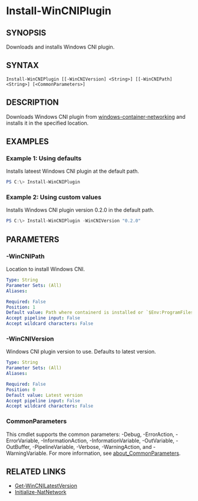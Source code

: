 ﻿---
external help file: ContainerToolsForWindows.psm1-help.xml
Module Name: ContainerToolsForWindows
online version:
schema: 2.0.0
---

# Install-WinCNIPlugin

## SYNOPSIS

Downloads and installs Windows CNI plugin.

## SYNTAX

```
Install-WinCNIPlugin [[-WinCNIVersion] <String>] [[-WinCNIPath] <String>] [<CommonParameters>]
```

## DESCRIPTION

Downloads Windows CNI plugin from [windows-container-networking](https://github.com/microsoft/windows-container-networking/releases) and installs it in the specified location.

## EXAMPLES

### Example 1: Using defaults

Installs lateest Windows CNI plugin at the default path.

```powershell
PS C:\> Install-WinCNIPlugin
```

### Example 2: Using custom values

Installs Windows CNI plugin version 0.2.0 in the default path.

```powershell
PS C:\> Install-WinCNIPlugin -WinCNIVersion "0.2.0"
```

## PARAMETERS

### -WinCNIPath

Location to install Windows CNI.

```yaml
Type: String
Parameter Sets: (All)
Aliases:

Required: False
Position: 1
Default value: Path where containerd is installed or `$Env:ProgramFiles\Containerd`
Accept pipeline input: False
Accept wildcard characters: False
```

### -WinCNIVersion

Windows CNI plugin version to use. Defaults to latest version.

```yaml
Type: String
Parameter Sets: (All)
Aliases:

Required: False
Position: 0
Default value: Latest version
Accept pipeline input: False
Accept wildcard characters: False
```

### CommonParameters

This cmdlet supports the common parameters: -Debug, -ErrorAction, -ErrorVariable, -InformationAction, -InformationVariable, -OutVariable, -OutBuffer, -PipelineVariable, -Verbose, -WarningAction, and -WarningVariable. For more information, see [about_CommonParameters](http://go.microsoft.com/fwlink/?LinkID=113216).

## RELATED LINKS

- [Get-WinCNILatestVersion](Get-WinCNILatestVersion.md)
- [Initialize-NatNetwork](Initialize-NatNetwork.md)
